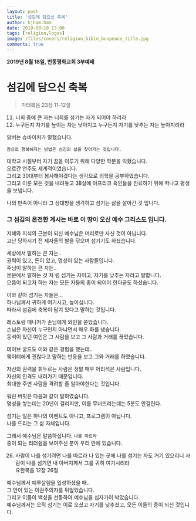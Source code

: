 ```yaml
---
layout: post
title: '섬김에 담으신 축복'
author: kjham.ham
date: 2019-08-18 13:00
tags: [religion,logos]
image: /files/covers/religion_bible_bunpeace_title.jpg
comments: true
---
```


**2019년 8월 18일, 번동평화교회 3부예배**

# 섬김에 담으신 축복  

> 마태복음 23장 11-12절  
11. 너희 중에 큰 자는 너희를 섬기는 자가 되어야 하리라  
12. 누구든지 자기를 높이는 자는 낮아지고 누구든지 자기를 낮추는 자는 높아지리라  

알버는 슈바이처가 말했습니다.  
~~~
참으로 행복해지는 방법은 섬김의 삶을 찾아가는 것입니다.  
~~~  
대학교 시절부터 자기 꿈을 이루기 위해 다양한 학문을 익혔습니다.  
오르간 연주도 세계적이었습니다.  
그리고 30대부터 봉사해야겠다는 생각으로 의학을 공부하였습니다.  
그리고 이룬 모든 것을 내려놓고 38살에 아프리크 흑인들을 진료하기 위해 떠나고 평생을 보냅니다.  

나의 만족이 아니라 그 상대방을 생각하고 섬기는 삶을 살아간 것 입니다.  

### 그 섬김의 온전한 계시는 바로 이 땅이 오신 예수 그리스도 입니다.  

지혜와 지식의 근본이 되신 예수님은 머리로만 사신 것이 아닙니다.  
고난 당하시기 전 제자들의 발을 닦으며 섬기기도 하셨습니다.  

세상에서 말하는 큰 자는..  
권력이 있고, 돈이 있고, 명성이 있는 사람들입니다.  
주님이 말하는 큰 자는..  
본문에서 말하는 것 처 럼 섬기는 자이고, 자기를 낮추는 자라고 말합니다.  
으뜸이 되고자 하는 자는 모든 자들의 종이 되어야 한다곧도 하셨습니다.  

이와 같아 섬기는 자들은...  
하나님께서 귀하게 여기시고, 높이십니다.  
따라서 섬김에 축복이 담겨 있다고 말하는 것입니다.  

레스토랑 매니저가 손님에게 와인을 쏟았습니다.  
손님은 자신이 누구인지 아냐면서 매우 화를 냈습니다.  
동석이 있던 여인은 그 사람을 보고 그 사람과 거래를 끊었습니다.  

데이브 굴드도 이와 같은 경험을 했는데..  
웨이터에게 괜찮다고 말하는 반응을 보고 그와 거래를 하였습니다.  

자신의 권력을 휘두르는 사람은 정말 매우 어리석은 사람입니다.  
자신의 인격도 내려가기 때문입니다.  
최대한 주변 사람을 격려할 줄 알아야한다는 것입니다.  

워린 버핏은 다음과 같이 말하였습니다.  
명성을 쌓는데는 20년이 걸리지만, 이를 무너뜨리는데는 5분도 안걸린다.  

섬기는 일은 하나의 이벤트도 아니고, 프로그램이 아닙니다.  
나를 드리는 그 삶 자체입니다.  

그래서 예수님은 말씀하십니다. `나를 따르라`  
종이 되는 리더쉼을 보여주신 분이 우리 안에 있습니다.  

26. 사람이 나를 섬기려면 나를 따르라 나 있는 곳에 나를 섬기는 자도 거기 있으리니 사람이 나를 섬기면 내 아버지께서 그를 귀히 여기시리라  
요한복음 12장 26절  

예수님께서 예루살렘을 입성하셨을 때..  
그 안이 있는 이권주의자를 뒤엎었습니다.  
그리고 이들이 백성을 선동하여 예수님을 십자가이 박았습니다.  
예수님께서는 오직 섬기는 이로 오셨고 자기를 낮추셨고, 모든 이들의 종이 되신 것입니다.  
